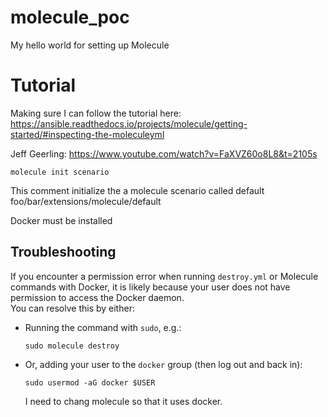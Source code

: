 # molecule_poc
My hello world for setting up Molecule

# Tutorial
Making sure I can follow the tutorial here:
https://ansible.readthedocs.io/projects/molecule/getting-started/#inspecting-the-moleculeyml


Jeff Geerling: https://www.youtube.com/watch?v=FaXVZ60o8L8&t=2105s

```
molecule init scenario
```
This comment initialize the a molecule scenario called default
foo/bar/extensions/molecule/default

Docker must be installed

## Troubleshooting

If you encounter a permission error when running `destroy.yml` or Molecule commands with Docker, it is likely because your user does not have permission to access the Docker daemon.  
You can resolve this by either:

- Running the command with `sudo`, e.g.:
  ```
  sudo molecule destroy
  ```
- Or, adding your user to the `docker` group (then log out and back in):
  ```
  sudo usermod -aG docker $USER
  ```

  I need to chang molecule so that it uses docker.